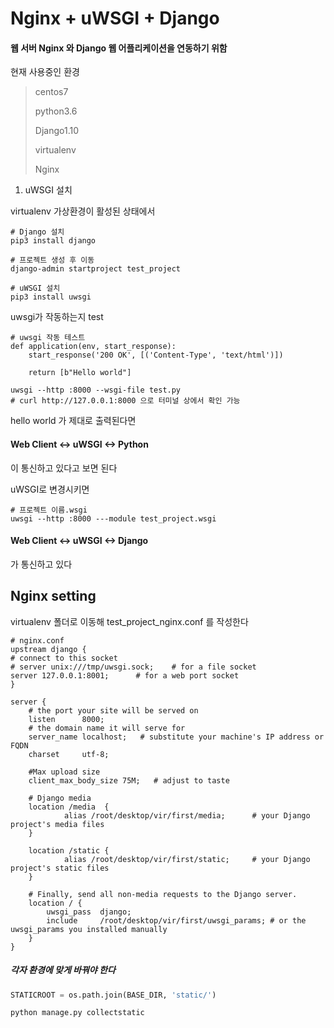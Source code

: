 # Nginx + uWSGI + Django

#### 웹 서버 Nginx 와 Django 웹 어플리케이션을 연동하기 위함

현재 사용중인 환경

>  centos7
>
> python3.6
>
> Django1.10
>
> virtualenv
>
> Nginx





1. uWSGI 설치

virtualenv 가상환경이 활성된 상태에서

~~~shell
# Django 설치
pip3 install django

# 프로젝트 생성 후 이동
django-admin startproject test_project

# uWSGI 설치
pip3 install uwsgi
~~~

uwsgi가 작동하는지 test

~~~shell
# uwsgi 작동 테스트
def application(env, start_response):
	start_response('200 OK', [('Content-Type', 'text/html')])

	return [b"Hello world"]
~~~

~~~shell
uwsgi --http :8000 --wsgi-file test.py
# curl http://127.0.0.1:8000 으로 터미널 상에서 확인 가능
~~~

hello world 가 제대로 출력된다면

#### Web Client <-> uWSGI <-> Python

이 통신하고 있다고 보면 된다

uWSGI로 변경시키면

~~~shell
# 프로젝트 이름.wsgi
uwsgi --http :8000 ---module test_project.wsgi
~~~

#### Web Client <-> uWSGI <-> Django

가 통신하고 있다





## Nginx setting

virtualenv 폴더로 이동해 test_project_nginx.conf 를 작성한다

~~~shell
# nginx.conf
upstream django {
# connect to this socket
# server unix:///tmp/uwsgi.sock;    # for a file socket
server 127.0.0.1:8001;      # for a web port socket
}

server {
    # the port your site will be served on
    listen      8000;
    # the domain name it will serve for
    server_name localhost;   # substitute your machine's IP address or FQDN
    charset     utf-8;

    #Max upload size
    client_max_body_size 75M;   # adjust to taste

    # Django media
    location /media  {
		    alias /root/desktop/vir/first/media;      # your Django project's media files
    }

    location /static {
		    alias /root/desktop/vir/first/static;     # your Django project's static files
    }

    # Finally, send all non-media requests to the Django server.
    location / {
	    uwsgi_pass  django;
	    include     /root/desktop/vir/first/uwsgi_params; # or the uwsgi_params you installed manually
    }
}
~~~

##### 각자 환경에 맞게 바꿔야 한다

~~~python
STATICROOT = os.path.join(BASE_DIR, 'static/')
~~~

~~~shell
python manage.py collectstatic
~~~

